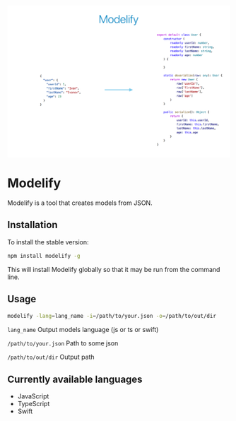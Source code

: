 ![pic](pic.png)

# Modelify

Modelify is a tool that creates models from JSON.

## Installation

To install the stable version:

```bash
npm install modelify -g
```

This will install Modelify globally so that it may be run from the command line.

## Usage

```bash
modelify -lang=lang_name -i=/path/to/your.json -o=/path/to/out/dir
```

`lang_name` Output models language (js or ts or swift)

`/path/to/your.json` Path to some json

`/path/to/out/dir` Output path

## Currently available languages

* JavaScript
* TypeScript
* Swift
